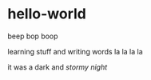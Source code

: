 # hello-world
beep bop boop

learning stuff and writing words
la la la la

it was a dark and *stormy night*
